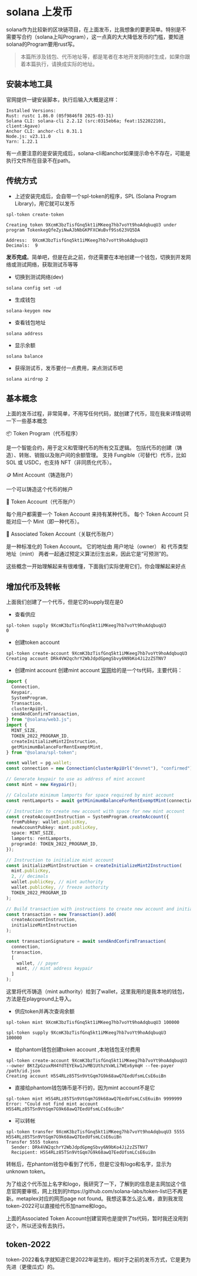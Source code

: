 # solana 上发币

solana作为比较新的区块链项目，在上面发币，比我想象的要更简单。特别是不需要写合约（solana上叫Program），这一点真的大大降低发币的门槛，要知道solana的Program要用rust写。
> 本篇所涉及钱包、代币地址等，都是笔者在本地开发网络时生成，如果你跟着本篇执行，请换成实际的地址。

## 安装本地工具

官网提供一键安装脚本，执行后输入大概是这样：

```shell
Installed Versions:
Rust: rustc 1.86.0 (05f9846f8 2025-03-31)
Solana CLI: solana-cli 2.2.12 (src:0315eb6a; feat:1522022101, client:Agave)
Anchor CLI: anchor-cli 0.31.1
Node.js: v23.11.0
Yarn: 1.22.1
```

有一点要注意的是安装完成后，solana-cli和anchor如果提示命令不存在，可能是执行文件所在目录不在path。

## 传统方式

- 上述安装完成后，会自带一个spl-token的程序，SPL (Solana Program Library)，用它就可以发币

```shell
spl-token create-token

Creating token 9XcmK3bzTisfGnq5kt1iMKeeg7hb7voYt9hoAdqbuqU3 under program TokenkegQfeZyiNwAJbNbGKPFXCWuBvf9Ss623VQ5DA

Address:  9XcmK3bzTisfGnq5kt1iMKeeg7hb7voYt9hoAdqbuqU3
Decimals:  9
```

**发币完成**。简单吧，但是在此之前，你还需要在本地创建一个钱包，切换到开发网络或测试网络，获取测试币等等

- 切换到测试网络(dev)
```shell
solana config set -ud
```

- 生成钱包
```shell
solana-keygen new
```

- 查看钱包地址
```shell
solana address
```

- 显示余额
```shell
solana balance
```

- 获得测试币，发币要付一点费用，来点测试币吧
```shell
solana airdrop 2
```

## 基本概念

上面的发币过程，非常简单，不用写任何代码，就创建了代币，现在我来详情说明一下一些基本概念

📦 Token Program（代币程序）

 是一个智能合约，用于定义和管理代币的所有交互逻辑。
 包括代币的创建（铸造）、转账、销毁以及账户间的余额管理。
 支持 Fungible（可替代）代币，比如 SOL 或 USDC，也支持 NFT（非同质化代币）。

🪙 Mint Account（铸造账户）

一个可以铸造这个代币的帐户

👤 Token Account（代币账户）

 每个用户都需要一个 Token Account 来持有某种代币。
 每个 Token Account 只能对应一个 Mint（即一种代币）。

🧩 Associated Token Account（关联代币账户）

 是一种标准化的 Token Account。
 它的地址由 用户地址（owner） 和 代币类型地址（mint） 两者一起通过预定义算法衍生出来，因此它是“可预测”的。

这些概念一开始理解起来有很难懂，下面我们实际使用它们，你会理解起来好点

## 增加代币及转帐

上面我们创建了一个代币，但是它的supply现在是0

- 查看供应
```shell
spl-token supply 9XcmK3bzTisfGnq5kt1iMKeeg7hb7voYt9hoAdqbuqU3
0
```

- 创建token account
```shell
spl-token create-account 9XcmK3bzTisfGnq5kt1iMKeeg7hb7voYt9hoAdqbuqU3
Creating account DRk4VW2qchrY2WbJdpdGpmgSbvy6N9bKo4Ji2zZSTNV7
```

- 创建mint account
创建mint account [官网](https://solana.com/docs/tokens)给的是一个ts代码，主要代码：
```ts
import {
  Connection,
  Keypair,
  SystemProgram,
  Transaction,
  clusterApiUrl,
  sendAndConfirmTransaction,
} from "@solana/web3.js";
import {
  MINT_SIZE,
  TOKEN_2022_PROGRAM_ID,
  createInitializeMint2Instruction,
  getMinimumBalanceForRentExemptMint,
} from "@solana/spl-token";

const wallet = pg.wallet;
const connection = new Connection(clusterApiUrl("devnet"), "confirmed");

// Generate keypair to use as address of mint account
const mint = new Keypair();

// Calculate minimum lamports for space required by mint account
const rentLamports = await getMinimumBalanceForRentExemptMint(connection);

// Instruction to create new account with space for new mint account
const createAccountInstruction = SystemProgram.createAccount({
  fromPubkey: wallet.publicKey,
  newAccountPubkey: mint.publicKey,
  space: MINT_SIZE,
  lamports: rentLamports,
  programId: TOKEN_2022_PROGRAM_ID,
});

// Instruction to initialize mint account
const initializeMintInstruction = createInitializeMint2Instruction(
  mint.publicKey,
  2, // decimals
  wallet.publicKey, // mint authority
  wallet.publicKey, // freeze authority
  TOKEN_2022_PROGRAM_ID
);

// Build transaction with instructions to create new account and initialize mint account
const transaction = new Transaction().add(
  createAccountInstruction,
  initializeMintInstruction
);

const transactionSignature = await sendAndConfirmTransaction(
  connection,
  transaction,
  [
    wallet, // payer
    mint, // mint address keypair
  ]
);
```

这里将代币铸造（mint authority）给到了wallet，这里我用的是我本地的钱包，方法是在playground上导入。

- 供应token并再次查询余额
```shell
spl-token mint 9XcmK3bzTisfGnq5kt1iMKeeg7hb7voYt9hoAdqbuqU3 100000

spl-token supply 9XcmK3bzTisfGnq5kt1iMKeeg7hb7voYt9hoAdqbuqU3
100000
```

- 给phantom钱包创建token account ,本地钱包支付费用
```shell
spl-token create-account 9XcmK3bzTisfGnq5kt1iMKeeg7hb7voYt9hoAdqbuqU3 --owner BKtZpGzuxRH4YdTEYEkw1JvMB1UthzVxWLi7WEx6ymqH --fee-payer /path/id.json
Creating account H5S4RLz85TSn9VtGqm7G9k68awQ7EedUfsmLCsE6uiBn
```

- 直接给phantom钱包铸币是不行的，因为mint account不是它
```shell
spl-token mint H5S4RLz85TSn9VtGqm7G9k68awQ7EedUfsmLCsE6uiBn 9999999
Error: "Could not find mint account H5S4RLz85TSn9VtGqm7G9k68awQ7EedUfsmLCsE6uiBn"
```

- 可以转帐
```shell
spl-token transfer 9XcmK3bzTisfGnq5kt1iMKeeg7hb7voYt9hoAdqbuqU3 5555 H5S4RLz85TSn9VtGqm7G9k68awQ7EedUfsmLCsE6uiBn
Transfer 5555 tokens
  Sender: DRk4VW2qchrY2WbJdpdGpmgSbvy6N9bKo4Ji2zZSTNV7
  Recipient: H5S4RLz85TSn9VtGqm7G9k68awQ7EedUfsmLCsE6uiBn
```

转帐后，在phantom钱包中看到了代币，但是它没有logo和名字，显示为unknown token。

为了给这个代币加上名字和logo，我研究了一下，了解到的信息是主网加这个信息官网要审核，网上找到的https://github.com/solana-labs/token-list已不再更新。metaplex对应的网页page not found。我想这事怎么这么难，直到我发现token-2022可以直接给代币加name和logo。

上面的Associated Token Account创建官网也是提供了ts代码，暂时我还没用到这个，所以还没有去执行。

## token-2022

token-2022看名字就知道它是2022年诞生的，相对于之前的发币方式，它是更为先进（更傻瓜式）的。

